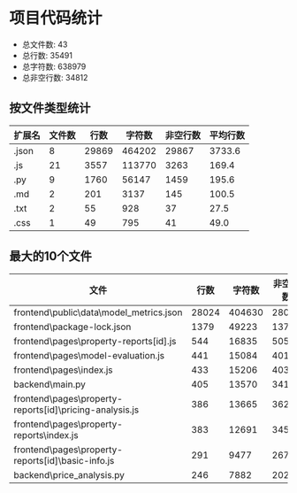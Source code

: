 # 项目代码统计

- 总文件数: 43
- 总行数: 35491
- 总字符数: 638979
- 总非空行数: 34812

## 按文件类型统计

| 扩展名 | 文件数 | 行数 | 字符数 | 非空行数 | 平均行数 |
| ------ | ------ | ---- | ------ | -------- | -------- |
| .json | 8 | 29869 | 464202 | 29867 | 3733.6 |
| .js | 21 | 3557 | 113770 | 3263 | 169.4 |
| .py | 9 | 1760 | 56147 | 1459 | 195.6 |
| .md | 2 | 201 | 3137 | 145 | 100.5 |
| .txt | 2 | 55 | 928 | 37 | 27.5 |
| .css | 1 | 49 | 795 | 41 | 49.0 |

## 最大的10个文件

| 文件 | 行数 | 字符数 | 非空行数 |
| ---- | ---- | ------ | -------- |
| frontend\public\data\model_metrics.json | 28024 | 404630 | 28024 |
| frontend\package-lock.json | 1379 | 49223 | 1378 |
| frontend\pages\property-reports\[id].js | 544 | 16835 | 505 |
| frontend\pages\model-evaluation.js | 441 | 15084 | 401 |
| frontend\pages\index.js | 433 | 15206 | 403 |
| backend\main.py | 405 | 13570 | 341 |
| frontend\pages\property-reports\[id]\pricing-analysis.js | 386 | 13665 | 362 |
| frontend\pages\property-reports\index.js | 383 | 12691 | 345 |
| frontend\pages\property-reports\[id]\basic-info.js | 291 | 9477 | 267 |
| backend\price_analysis.py | 246 | 7882 | 202 |
